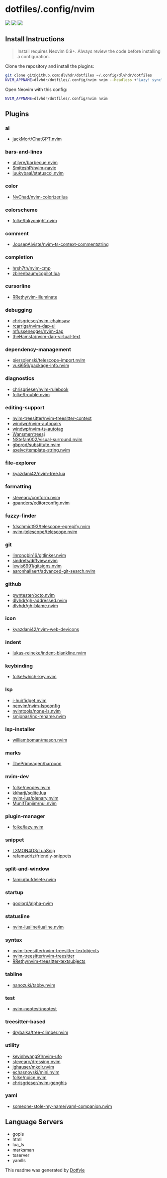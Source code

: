 # dotfiles/.config/nvim

<a href="https://dotfyle.com/dlvhdr/dotfiles-config-nvim"><img src="https://dotfyle.com/dlvhdr/dotfiles-config-nvim/badges/plugins?style=flat" /></a>
<a href="https://dotfyle.com/dlvhdr/dotfiles-config-nvim"><img src="https://dotfyle.com/dlvhdr/dotfiles-config-nvim/badges/leaderkey?style=flat" /></a>
<a href="https://dotfyle.com/dlvhdr/dotfiles-config-nvim"><img src="https://dotfyle.com/dlvhdr/dotfiles-config-nvim/badges/plugin-manager?style=flat" /></a>

## Install Instructions

 > Install requires Neovim 0.9+. Always review the code before installing a configuration.

Clone the repository and install the plugins:

```sh
git clone git@github.com:dlvhdr/dotfiles ~/.config/dlvhdr/dotfiles
NVIM_APPNAME=dlvhdr/dotfiles/.config/nvim nvim --headless +"Lazy! sync" +qa
```

Open Neovim with this config:

```sh
NVIM_APPNAME=dlvhdr/dotfiles/.config/nvim nvim
```

## Plugins

### ai

+ [jackMort/ChatGPT.nvim](https://dotfyle.com/plugins/jackMort/ChatGPT.nvim)
### bars-and-lines

+ [utilyre/barbecue.nvim](https://dotfyle.com/plugins/utilyre/barbecue.nvim)
+ [SmiteshP/nvim-navic](https://dotfyle.com/plugins/SmiteshP/nvim-navic)
+ [luukvbaal/statuscol.nvim](https://dotfyle.com/plugins/luukvbaal/statuscol.nvim)
### color

+ [NvChad/nvim-colorizer.lua](https://dotfyle.com/plugins/NvChad/nvim-colorizer.lua)
### colorscheme

+ [folke/tokyonight.nvim](https://dotfyle.com/plugins/folke/tokyonight.nvim)
### comment

+ [JoosepAlviste/nvim-ts-context-commentstring](https://dotfyle.com/plugins/JoosepAlviste/nvim-ts-context-commentstring)
### completion

+ [hrsh7th/nvim-cmp](https://dotfyle.com/plugins/hrsh7th/nvim-cmp)
+ [zbirenbaum/copilot.lua](https://dotfyle.com/plugins/zbirenbaum/copilot.lua)
### cursorline

+ [RRethy/vim-illuminate](https://dotfyle.com/plugins/RRethy/vim-illuminate)
### debugging

+ [chrisgrieser/nvim-chainsaw](https://dotfyle.com/plugins/chrisgrieser/nvim-chainsaw)
+ [rcarriga/nvim-dap-ui](https://dotfyle.com/plugins/rcarriga/nvim-dap-ui)
+ [mfussenegger/nvim-dap](https://dotfyle.com/plugins/mfussenegger/nvim-dap)
+ [theHamsta/nvim-dap-virtual-text](https://dotfyle.com/plugins/theHamsta/nvim-dap-virtual-text)
### dependency-management

+ [piersolenski/telescope-import.nvim](https://dotfyle.com/plugins/piersolenski/telescope-import.nvim)
+ [vuki656/package-info.nvim](https://dotfyle.com/plugins/vuki656/package-info.nvim)
### diagnostics

+ [chrisgrieser/nvim-rulebook](https://dotfyle.com/plugins/chrisgrieser/nvim-rulebook)
+ [folke/trouble.nvim](https://dotfyle.com/plugins/folke/trouble.nvim)
### editing-support

+ [nvim-treesitter/nvim-treesitter-context](https://dotfyle.com/plugins/nvim-treesitter/nvim-treesitter-context)
+ [windwp/nvim-autopairs](https://dotfyle.com/plugins/windwp/nvim-autopairs)
+ [windwp/nvim-ts-autotag](https://dotfyle.com/plugins/windwp/nvim-ts-autotag)
+ [Wansmer/treesj](https://dotfyle.com/plugins/Wansmer/treesj)
+ [NStefan002/visual-surround.nvim](https://dotfyle.com/plugins/NStefan002/visual-surround.nvim)
+ [gbprod/substitute.nvim](https://dotfyle.com/plugins/gbprod/substitute.nvim)
+ [axelvc/template-string.nvim](https://dotfyle.com/plugins/axelvc/template-string.nvim)
### file-explorer

+ [kyazdani42/nvim-tree.lua](https://dotfyle.com/plugins/kyazdani42/nvim-tree.lua)
### formatting

+ [stevearc/conform.nvim](https://dotfyle.com/plugins/stevearc/conform.nvim)
+ [gpanders/editorconfig.nvim](https://dotfyle.com/plugins/gpanders/editorconfig.nvim)
### fuzzy-finder

+ [fdschmidt93/telescope-egrepify.nvim](https://dotfyle.com/plugins/fdschmidt93/telescope-egrepify.nvim)
+ [nvim-telescope/telescope.nvim](https://dotfyle.com/plugins/nvim-telescope/telescope.nvim)
### git

+ [linrongbin16/gitlinker.nvim](https://dotfyle.com/plugins/linrongbin16/gitlinker.nvim)
+ [sindrets/diffview.nvim](https://dotfyle.com/plugins/sindrets/diffview.nvim)
+ [lewis6991/gitsigns.nvim](https://dotfyle.com/plugins/lewis6991/gitsigns.nvim)
+ [aaronhallaert/advanced-git-search.nvim](https://dotfyle.com/plugins/aaronhallaert/advanced-git-search.nvim)
### github

+ [pwntester/octo.nvim](https://dotfyle.com/plugins/pwntester/octo.nvim)
+ [dlvhdr/gh-addressed.nvim](https://dotfyle.com/plugins/dlvhdr/gh-addressed.nvim)
+ [dlvhdr/gh-blame.nvim](https://dotfyle.com/plugins/dlvhdr/gh-blame.nvim)
### icon

+ [kyazdani42/nvim-web-devicons](https://dotfyle.com/plugins/kyazdani42/nvim-web-devicons)
### indent

+ [lukas-reineke/indent-blankline.nvim](https://dotfyle.com/plugins/lukas-reineke/indent-blankline.nvim)
### keybinding

+ [folke/which-key.nvim](https://dotfyle.com/plugins/folke/which-key.nvim)
### lsp

+ [j-hui/fidget.nvim](https://dotfyle.com/plugins/j-hui/fidget.nvim)
+ [neovim/nvim-lspconfig](https://dotfyle.com/plugins/neovim/nvim-lspconfig)
+ [nvimtools/none-ls.nvim](https://dotfyle.com/plugins/nvimtools/none-ls.nvim)
+ [smjonas/inc-rename.nvim](https://dotfyle.com/plugins/smjonas/inc-rename.nvim)
### lsp-installer

+ [williamboman/mason.nvim](https://dotfyle.com/plugins/williamboman/mason.nvim)
### marks

+ [ThePrimeagen/harpoon](https://dotfyle.com/plugins/ThePrimeagen/harpoon)
### nvim-dev

+ [folke/neodev.nvim](https://dotfyle.com/plugins/folke/neodev.nvim)
+ [kkharji/sqlite.lua](https://dotfyle.com/plugins/kkharji/sqlite.lua)
+ [nvim-lua/plenary.nvim](https://dotfyle.com/plugins/nvim-lua/plenary.nvim)
+ [MunifTanjim/nui.nvim](https://dotfyle.com/plugins/MunifTanjim/nui.nvim)
### plugin-manager

+ [folke/lazy.nvim](https://dotfyle.com/plugins/folke/lazy.nvim)
### snippet

+ [L3MON4D3/LuaSnip](https://dotfyle.com/plugins/L3MON4D3/LuaSnip)
+ [rafamadriz/friendly-snippets](https://dotfyle.com/plugins/rafamadriz/friendly-snippets)
### split-and-window

+ [famiu/bufdelete.nvim](https://dotfyle.com/plugins/famiu/bufdelete.nvim)
### startup

+ [goolord/alpha-nvim](https://dotfyle.com/plugins/goolord/alpha-nvim)
### statusline

+ [nvim-lualine/lualine.nvim](https://dotfyle.com/plugins/nvim-lualine/lualine.nvim)
### syntax

+ [nvim-treesitter/nvim-treesitter-textobjects](https://dotfyle.com/plugins/nvim-treesitter/nvim-treesitter-textobjects)
+ [nvim-treesitter/nvim-treesitter](https://dotfyle.com/plugins/nvim-treesitter/nvim-treesitter)
+ [RRethy/nvim-treesitter-textsubjects](https://dotfyle.com/plugins/RRethy/nvim-treesitter-textsubjects)
### tabline

+ [nanozuki/tabby.nvim](https://dotfyle.com/plugins/nanozuki/tabby.nvim)
### test

+ [nvim-neotest/neotest](https://dotfyle.com/plugins/nvim-neotest/neotest)
### treesitter-based

+ [drybalka/tree-climber.nvim](https://dotfyle.com/plugins/drybalka/tree-climber.nvim)
### utility

+ [kevinhwang91/nvim-ufo](https://dotfyle.com/plugins/kevinhwang91/nvim-ufo)
+ [stevearc/dressing.nvim](https://dotfyle.com/plugins/stevearc/dressing.nvim)
+ [jghauser/mkdir.nvim](https://dotfyle.com/plugins/jghauser/mkdir.nvim)
+ [echasnovski/mini.nvim](https://dotfyle.com/plugins/echasnovski/mini.nvim)
+ [folke/noice.nvim](https://dotfyle.com/plugins/folke/noice.nvim)
+ [chrisgrieser/nvim-genghis](https://dotfyle.com/plugins/chrisgrieser/nvim-genghis)
### yaml

+ [someone-stole-my-name/yaml-companion.nvim](https://dotfyle.com/plugins/someone-stole-my-name/yaml-companion.nvim)
## Language Servers

+ gopls
+ html
+ lua_ls
+ marksman
+ tsserver
+ yamlls


 This readme was generated by [Dotfyle](https://dotfyle.com)
